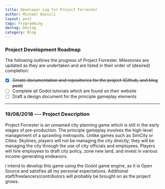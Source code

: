 ```yaml
---
title: Developer Log for Project Forrester
author: Michael Bassili
layout: post
tags: Programming
devlog: Devlog
category: Blog
---
```


### Project Development Roadmap

The following outlines the progress of Project Forrester.
Milestones are updated as they are undertaken and are listed in their order of (desired) completion:
- [X] ~~Create documentation and repositories for the project (Github, and blog post)~~
- [ ] Complete all Godot tutorials which are found on their website
- [ ] Draft a design document for the principle gameplay elements

---

### 19/08/2018 --- Project Description

Project Forrester is an unnamed city planning game which is still in the early stages of pre-production.
The principle gameplay involves the high-level management of a sprawling metropolis.
Unlike games such as SimCity or Cities: Skylines, players will not be managing the city directly; they will be managing the city through the use of city officials and employees.
Players will hire employees to draft city policy, zone new land, and invest in various income-generating endeavors.

I intend to develop this game using the Godot game engine, as it is Open Source and satisfies all my personal expectations.
Additional staff/freelancers/contributors will probably be brought on as the project grows.

